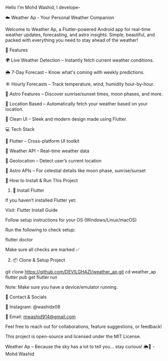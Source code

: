 Hello I'm Mohd Washid, I develope- 


☁️ Weather Ap - Your Personal Weather Companion

Welcome to Weather Ap, a Flutter-powered Android app for real-time weather updates, forecasting, and astro insights. Simple, beautiful, and packed with everything you need to stay ahead of the weather!

🌟 Features

🌍 Live Weather Detection – Instantly fetch current weather conditions.

🌦️ 7-Day Forecast – Know what's coming with weekly predictions.

☀️ Hourly Forecasts – Track temperature, wind, humidity hour-by-hour.

🌌 Astro Features – Discover sunrise/sunset times, moon phases, and more.

📍 Location Based – Automatically fetch your weather based on your location.

🎨 Clean UI – Sleek and modern design made using Flutter.



💻 Tech Stack

💙 Flutter – Cross-platform UI toolkit

📱 Weather API – Real-time weather data

🗽️ Geolocation – Detect user’s current location

🔮 Astro APIs – For celestial details like moon phase, sunrise/sunset

🚀 How to Install & Run This Project

1. 🔧 Install Flutter

If you haven’t installed Flutter yet:

Visit: Flutter Install Guide

Follow setup instructions for your OS (Windows/Linux/macOS)

Run the following to check setup:

flutter doctor

Make sure all checks are marked ✅

2. 📦 Clone & Setup Project

git clone https://github.com/DEVILGHAZI/weather_ap.git
cd weather_ap
flutter pub get
flutter run

Note: Make sure you have a device/emulator running.

📩 Contact & Socials

📸 Instagram: @washidx08

📧 Email: mwashid914@gmail.com

Feel free to reach out for collaborations, feature suggestions, or feedback!

This project is open-source and licensed under the MIT License.


Weather Ap – Because the sky has a lot to tell you… stay curious! 🌦️🌙
                                                           -Mohd Washid


